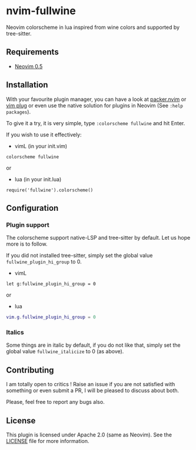 # nvim-fullwine
Neovim colorscheme in lua inspired from wine colors and supported by
tree-sitter.

## Requirements
- [Neovim 0.5](https://github.com/neovim/neovim)  

## Installation 
With your favourite plugin manager, you can have a look at
[packer.nvim](https://github.com/wbthomason/packer.nvim) or [vim
plug](https://github.com/junegunn/vim-plug) or even use the native solution
for plugins in Neovim (See `:help packages`).  

To give it a try, it is very simple, type `:colorscheme fullwine` and hit
Enter.  

If you wish to use it effectively:  
- vimL (in your init.vim)  
```vim
colorscheme fullwine
```
or  

- lua (in your init.lua)
```
require('fullwine').colorscheme()
```

## Configuration

### Plugin support
The colorscheme support native-LSP and tree-sitter by default. Let us hope
more is to follow.  

If you did not installed tree-sitter, simply set the global value
`fullwine_plugin_hi_group` to 0.  
- vimL
```vim
let g:fullwine_plugin_hi_group = 0
```
or  

- lua
```lua
vim.g.fullwine_plugin_hi_group = 0
```

### Italics
Some things are in italic by default, if you do not like that, simply set the
global value `fullwine_italicize` to 0 (as above).

## Contributing
 I am totally open to critics ! Raise an issue if you are not satisfied with
 something or even submit a PR, I will be pleased to discuss about both.

 Please, feel free to report any bugs also.

## License 
This plugin is licensed under Apache 2.0 (same as Neovim). See the
[LICENSE](https://github.com/lmenou/nvim-fullwine/blob/master/LICENSE) file
for more information.
